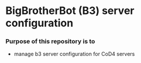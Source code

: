 BigBrotherBot (B3) server configuration
==========================================

### Purpose of this repository is to

  - manage b3 server configuration for CoD4 servers
